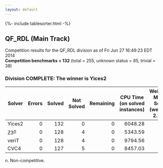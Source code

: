 ```yaml
---
layout: default
---
```

{%- include tablesorter.html -%}

## QF_RDL (Main Track)

Competition results for the QF_RDL division as of Fri Jun 27 16:49:23 EDT 2014
<br/>**Competition benchmarks = 132** (total = 255, unknown status = 85, trivial = 38)

### Division COMPLETE: The winner is Yices2



<table id="sequential" class="result sorted">
<thead>
<tr>
<th class="center">Solver</th><th class="center">Errors</th>
<th class="center">Solved</th>
<th class="center">Not Solved</th>
<th class="center">Remaining</th>
<th class="center">CPU Time (on solved instances)</th>
<th class="center">Weighted Medal Score (weight =  2.121)</th>
</tr>
</thead>
<tr>
<td>Yices2</td>
<td align="right">0</td>
<td align="right">132</td>
<td align="right">0</td>
<td align="right">0</td>
<td align="right">   6048.28</td>
<td align="right"> 2.121</td>
</tr>
<tr>
<td><span class="non-competing-grey">Z3<sup><a href="#fn">n</a></sup></span></td>
<td align="right">0</td>
<td align="right">128</td>
<td align="right">4</td>
<td align="right">0</td>
<td align="right">   5343.59</td>
<td align="right"> 1.994</td>
</tr>
<tr>
<td>veriT</td>
<td align="right">0</td>
<td align="right">128</td>
<td align="right">4</td>
<td align="right">0</td>
<td align="right">   9794.56</td>
<td align="right"> 1.994</td>
</tr>
<tr>
<td>CVC4</td>
<td align="right">0</td>
<td align="right">127</td>
<td align="right">5</td>
<td align="right">0</td>
<td align="right">   8457.03</td>
<td align="right"> 1.963</td>
</tr>
</table>

<span id="fn"> n. Non-competitive.</span>
